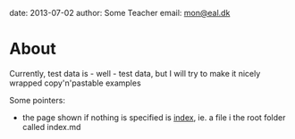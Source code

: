 date: 2013-07-02
author: Some Teacher
email: mon@eal.dk

About
=====

Currently, test data is - well - test data, but I will try to make it nicely wrapped copy'n'pastable examples

Some pointers:

* the page shown if nothing is specified is <a href="/index">index</a>, ie. a file i the root folder called index.md